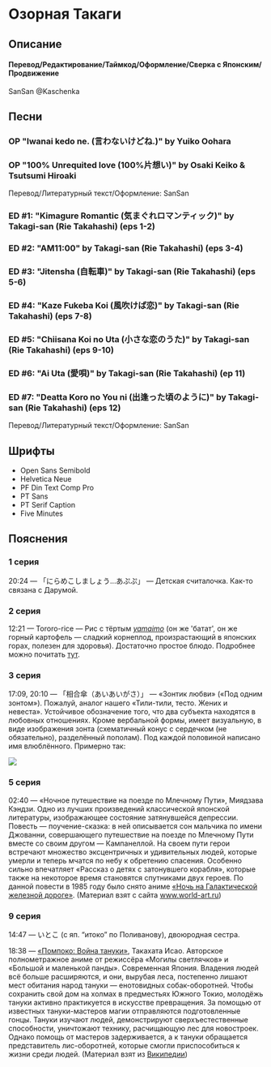 # Озорная Такаги


## Описание

#### Перевод/Редактирование/Таймкод/Оформление/Сверка с Японским/Продвижение

SanSan @Kaschenka


## Песни

### OP "Iwanai kedo ne. (言わないけどね.)" by Yuiko Oohara
### OP "100% Unrequited love (100%片想い)" by Osaki Keiko & Tsutsumi Hiroaki

Перевод/Литературный текст/Оформление: SanSan

### ED #1: "Kimagure Romantic (気まぐれロマンティック)" by Takagi-san (Rie Takahashi) (eps 1-2)
### ED #2: "AM11:00" by Takagi-san (Rie Takahashi) (eps 3-4)
### ED #3: "Jitensha (自転車)" by Takagi-san (Rie Takahashi) (eps 5-6)
### ED #4: "Kaze Fukeba Koi (風吹けば恋)" by Takagi-san (Rie Takahashi) (eps 7-8)
### ED #5: "Chiisana Koi no Uta (小さな恋のうた)" by Takagi-san (Rie Takahashi) (eps 9-10)
### ED #6: "Ai Uta (愛唄)" by Takagi-san (Rie Takahashi) (ep 11)
### ED #7: "Deatta Koro no You ni (出逢った頃のように)" by Takagi-san (Rie Takahashi) (eps 12)

Перевод/Литературный текст/Оформление: SanSan


## Шрифты

- Open Sans Semibold
- Helvetica Neue
- PF Din Text Comp Pro
- PT Sans
- PT Serif Caption
- Five Minutes


## Пояснения

### 1 серия

20:24 — 「にらめこしましょう…あぷぷ」 — Детская считалочка. Как-то связана с Дарумой.

### 2 серия

12:21 — Tororo-rice — Рис с тёртым _[yamaimo](https://ru.wikipedia.org/wiki/%D0%AF%D0%BC%D1%81)_ (он же 'батат', он же горный картофель — сладкий корнеплод, произрастающий в японских горах, полезен для здоровья). Достаточно простое блюдо. Подробнее можно почитать [тут](https://origami-book.com/column/course-en/7789).

### 3 серия

17:09, 20:10 — 「相合傘（あいあいがさ）」 — «Зонтик любви» («Под одним зонтом»). Пожалуй, аналог нашего «Тили-тили, тесто. Жених и невеста». Устойчивое обозначение того, что два субъекта находятся в любовных отношениях. Кроме вербальной формы, имеет визуальную, в виде изображения зонта (схематичный конус с сердечком (не обязательно), разделённый пополам). Под каждой половиной написано имя влюблённого. Примерно так:
 
[<img src="http://dic.nicovideo.jp/oekaki/653296.png">](http://dic.nicovideo.jp/a/%E7%9B%B8%E5%90%88%E5%82%98)

### 5 серия

02:40 — «Ночное путешествие на поезде по Млечному Пути», Миядзава Кэндзи. Одно из лучших произведений классической японской литературы, изображающее состояние затянувшейся депрессии. Повесть — поучение-сказка: в ней описывается сон мальчика по имени Джованни, совершающего путешествие на поезде по Млечному Пути вместе со своим другом — Кампанеллой. На своем пути герои встречают множество эксцентричных и удивительных людей, которые умерли и теперь мчатся по небу к обретению спасения. Особенно сильно впечатляет «Рассказ о детях с затонувшего корабля», которые также на некоторое время становятся спутниками двух героев. По данной повести в 1985 году было снято аниме [«Ночь на Галактической железной дороге»](http://www.world-art.ru/animation/animation.php?id=4077). (Материал взят с сайта www.world-art.ru)

### 9 серия

14:47 — いとこ (с яп. “итоко” по Поливанову), двоюродная сестра.

18:38 — [«Помпоко: Война тануки»](http://www.world-art.ru/animation/animation.php?id=75), Такахата Исао. Авторское полнометражное аниме от режиссёра «Могилы светлячков» и «Большой и маленькой панды». Современная Япония. Владения людей всё больше расширяются, и они, вырубая леса, постепенно лишают мест обитания народ тануки — енотовидных собак-оборотней. Чтобы сохранить свой дом на холмах в предместьях Южного Токио, молодёжь тануки активно практикуется в искусстве превращения. За помощью от известных тануки-мастеров магии отправляются подготовленные гонцы. Тануки изучают людей, демонстрируют сверхъестественные способности, уничтожают технику, расчищающую лес для новостроек. Однако помощь от мастеров задерживается, а к тануки обращается представитель лис-оборотней, которые смогли приспособиться к жизни среди людей. (Материал взят из [Википедии](https://ru.wikipedia.org/wiki/%D0%9F%D0%BE%D0%BC%D0%BF%D0%BE%D0%BA%D0%BE:_%D0%92%D0%BE%D0%B9%D0%BD%D0%B0_%D1%82%D0%B0%D0%BD%D1%83%D0%BA%D0%B8))
